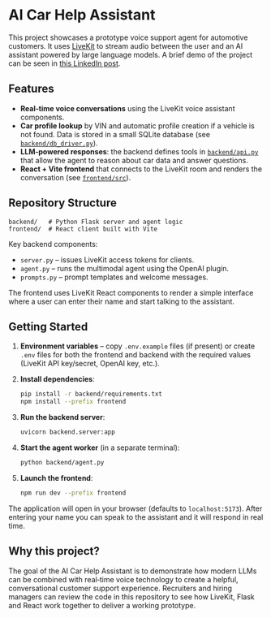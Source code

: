 # AI Car Help Assistant

This project showcases a prototype voice support agent for automotive customers. It
uses [LiveKit](https://livekit.io/) to stream audio between the user and an AI
assistant powered by large language models. A brief demo of the project can be
seen in [this LinkedIn post](https://www.linkedin.com/posts/tanish-gupta-a83167186_ai-genai-llm-activity-7293284753141567488-ORLQ).

## Features

- **Real‑time voice conversations** using the LiveKit voice assistant components.
- **Car profile lookup** by VIN and automatic profile creation if a vehicle is not
  found. Data is stored in a small SQLite database (see
  [`backend/db_driver.py`](backend/db_driver.py)).
- **LLM‑powered responses**: the backend defines tools in
  [`backend/api.py`](backend/api.py) that allow the agent to reason about car
  data and answer questions.
- **React + Vite frontend** that connects to the LiveKit room and renders the
  conversation (see [`frontend/src`](frontend/src)).

## Repository Structure

```
backend/   # Python Flask server and agent logic
frontend/  # React client built with Vite
```

Key backend components:

- `server.py` – issues LiveKit access tokens for clients.
- `agent.py` – runs the multimodal agent using the OpenAI plugin.
- `prompts.py` – prompt templates and welcome messages.

The frontend uses LiveKit React components to render a simple interface where a
user can enter their name and start talking to the assistant.

## Getting Started

1. **Environment variables** – copy `.env.example` files (if present) or create
   `.env` files for both the frontend and backend with the required values
   (LiveKit API key/secret, OpenAI key, etc.).
2. **Install dependencies**:

   ```bash
   pip install -r backend/requirements.txt
   npm install --prefix frontend
   ```

3. **Run the backend server**:

   ```bash
   uvicorn backend.server:app
   ```

4. **Start the agent worker** (in a separate terminal):

   ```bash
   python backend/agent.py
   ```

5. **Launch the frontend**:

   ```bash
   npm run dev --prefix frontend
   ```

The application will open in your browser (defaults to `localhost:5173`). After
entering your name you can speak to the assistant and it will respond in real
time.

## Why this project?

The goal of the AI Car Help Assistant is to demonstrate how modern LLMs can be
combined with real‑time voice technology to create a helpful, conversational
customer support experience. Recruiters and hiring managers can review the code
in this repository to see how LiveKit, Flask and React work together to deliver a
working prototype.

